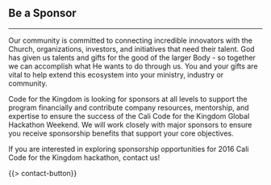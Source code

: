 ## Be a Sponsor
---

Our community is committed to connecting incredible innovators with the Church, organizations, investors, and initiatives that need their talent. God has given us talents and gifts for the good of the larger Body - so together we can accomplish what He wants to do through us. You and your gifts are vital to help extend this ecosystem into your ministry, industry or community.

Code for the Kingdom is looking for sponsors at all levels to support the program financially and contribute company resources, mentorship, and expertise to ensure the success of the Cali Code for the Kingdom Global Hackathon Weekend.  We will work closely with major sponsors to ensure you receive sponsorship benefits that support your core objectives. 

If you are interested in exploring sponsorship opportunities for 2016 Cali Code for the Kingdom hackathon, contact us!

{{> contact-button}}
